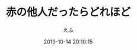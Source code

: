 ---
title: "赤の他人だったらどれほど"
type: "manga"
layout: "single"
resources:
  - src: "**.jpg"
author: えふ
translation: "@马拉桑喝酒醉"
typesetting: "@马拉桑喝酒醉"
tags:
  - 汉化
date: 2019-10-14 20:10:15
mediaType: manga
category: "汉化"
showWordCount: false
---